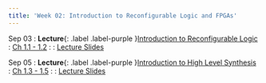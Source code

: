```yaml
---
title: 'Week 02: Introduction to Reconfigurable Logic and FPGAs'
---
```


Sep 03
: **Lecture**{: .label .label-purple }[Introduction to Reconfigurable Logic](#)
  : [Ch 1.1 - 1.2](../assets/pp4fpgas.pdf)
: []()
  : [Lecture Slides](../assets/2024_09_03-cse565m_lec02.pdf)

Sep 05
: **Lecture**{: .label .label-purple }[Introduction to High Level Synthesis](#)
  : [Ch 1.3 - 1.5](../assets/pp4fpgas.pdf)
: []()
  : [Lecture Slides](../assets/2024_09_03-cse565m_lec02.pdf)

